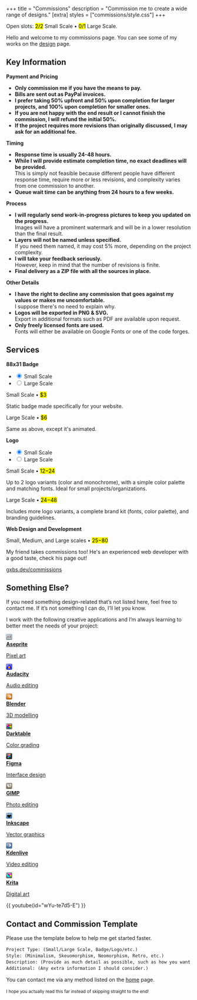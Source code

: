 +++
title = "Commissions"
description = "Commission me to create a wide range of designs."
[extra]
styles = ["commissions/style.css"]
+++

Open slots: <mark>2/2</mark> Small Scale • <mark>0/1</mark> Large Scale.

Hello and welcome to my commissions page. You can see some of my works on the [design](@/design/index.md) page.

## Key Information

<div class="card-grid big">

<!-- Card start -->
<div class="card">
<strong class="title">Payment and Pricing</strong>

<div class="card-content overshoot">
<div class="fancy-list">

- **Only commission me if you have the means to pay.**
- **Bills are sent out as PayPal invoices.**
- **I prefer taking 50% upfront and 50% upon completion for larger projects, and 100% upon completion for smaller ones.**
- **If you are not happy with the end result or I cannot finish the commission, I will refund the initial 50%.**
- **If the project requires more revisions than originally discussed, I may ask for an additional fee.**
</div>
</div>
</div>
<!-- Card end -->

<!-- Card start -->
<div class="card">
<strong class="title">Timing</strong>

<div class="card-content overshoot">
<div class="fancy-list">

- **Response time is usually 24-48 hours.**
- **While I will provide estimate completion time, no exact deadlines will be provided.**  
This is simply not feasible because different people have different response time, require more or less revisions, and complexity varies from one commission to another.
- **Queue wait time can be anything from 24 hours to a few weeks.**
</div>
</div>
</div>
<!-- Card end -->

<!-- Card start -->
<div class="card">
<strong class="title">Process</strong>

<div class="card-content overshoot">
<div class="fancy-list">

- **I will regularly send work-in-progress pictures to keep you updated on the progress.**  
Images will have a prominent watermark and will be in a lower resolution than the final result.
- **Layers will not be named unless specified.**  
If you need them named, it may cost 5% more, depending on the project complexity.
- **I will take your feedback seriously.**  
However, keep in mind that the number of revisions is finite.
- **Final delivery as a ZIP file with all the sources in place.**
</div>
</div>
</div>
<!-- Card end -->

<!-- Card start -->
<div class="card">
<strong class="title">Other Details</strong>

<div class="card-content overshoot">
<div class="fancy-list">

- **I have the right to decline any commission that goes against my values or makes me uncomfortable.**  
I suppose there's no need to explain why.
- **Logos will be exported in PNG & SVG.**  
Export in additional formats such as PDF are available upon request.
- **Only freely licensed fonts are used.**  
Fonts will either be available on Google Fonts or one of the code forges.
</div>
</div>
</div>
<!-- Card end -->

</div>

## Services

<div class="card-grid">

<!-- Card start -->
<div class="card">
<strong class="title">88x31 Badge</strong>
<ul class="tab-switcher" role="radiogroup">
<li>
<input class="visually-hidden" id="badge-small" type="radio" name="badge" checked />
<label for="badge-small">Small Scale</label>
</li>
<li>
<input class="visually-hidden" id="badge-large" type="radio" name="badge" />
<label for="badge-large">Large Scale</label>
</li>
</ul>

<div class="card-content overshoot">

Small Scale • <mark>$3</mark>

Static badge made specifically for your website.
</div>

<div class="card-content overshoot">

Large Scale • <mark>$6</mark>

Same as above, except it's animated.
</div>
</div>
<!-- Card end -->

<!-- Card start -->
<div class="card">
<strong class="title">Logo</strong>
<ul class="tab-switcher" role="radiogroup">
<li>
<input class="visually-hidden" id="logo-small" type="radio" name="logo" checked />
<label for="logo-small">Small Scale</label>
</li>
<li>
<input class="visually-hidden" id="logo-large" type="radio" name="logo" />
<label for="logo-large">Large Scale</label>
</li>
</ul>

<div class="card-content overshoot">

Small Scale • <mark>$12-$24</mark>

Up to 2 logo variants (color and monochrome), with a simple color palette and matching fonts. Ideal for small projects/organizations.
</div>

<div class="card-content overshoot">

Large Scale • <mark>$24-$48</mark>

Includes more logo variants, a complete brand kit (fonts, color palette), and branding guidelines.
</div>
</div>
<!-- Card end -->

<!-- Card start -->
<div class="card">
<strong class="title">Web Design and Development</strong>
<div class="card-content overshoot">

Small, Medium, and Large scales • <mark>$25-$80</mark>

My friend takes commissions too! He's an experienced web developer with a good taste, check his page out!

<div class="buttons start">
    <a href="https://gxbs.dev/commissions">gxbs.dev/commissions</a>
</div>
</div>
</div>
<!-- Card end -->

</div>

## Something Else?

If you need something design-related that’s not listed here, feel free to contact me. If it’s not something I can do, I’ll let you know.

I work with the following creative applications and I’m always learning to better meet the needs of your project:

<div class="icon-grid">

<a href="https://www.aseprite.org">
<img class="transparent no-hover pixels drop-shadow icon" src="icons/aseprite.gif" alt="Pixel art Aseprite icon." />
<div class="details">
<strong>Aseprite</strong>
<p>Pixel art</p>
</div>
</a>

<a href="https://www.audacityteam.org/">
<img class="transparent no-hover pixels drop-shadow icon" src="icons/audacity.gif" alt="Pixel art Audacity icon." />
<div class="details">
<strong>Audacity</strong>
<p>Audio editing</p>
</div>
</a>

<a href="https://www.blender.org">
<img class="transparent no-hover pixels drop-shadow icon" src="icons/blender.gif" alt="Pixel art Blender icon." />
<div class="details">
<strong>Blender</strong>
<p>3D modelling</p>
</div>
</a>

<a href="https://www.darktable.org">
<img class="transparent no-hover pixels drop-shadow icon" src="icons/darktable.gif" alt="Pixel art Darktable icon." />
<div class="details">
<strong>Darktable</strong>
<p>Color grading</p>
</div>
</a>

<a href="https://www.figma.com">
<img class="transparent no-hover pixels drop-shadow icon" src="icons/figma.gif" alt="Pixel art Figma icon." />
<div class="details">
<strong>Figma</strong>
<p>Interface design</p>
</div>
</a>

<a href="https://www.gimp.org">
<img class="transparent no-hover pixels drop-shadow icon" src="icons/gimp.gif" alt="Pixel art GIMP icon." />
<div class="details">
<strong>GIMP</strong>
<p>Photo editing</p>
</div>
</a>

<a href="https://inkscape.org">
<img class="transparent no-hover pixels drop-shadow icon" src="icons/inkscape.gif" alt="Pixel art Inkscape icon." />
<div class="details">
<strong>Inkscape</strong>
<p>Vector graphics</p>
</div>
</a>

<a href="https://kdenlive.org">
<img class="transparent no-hover pixels drop-shadow icon" src="icons/kdenlive.gif" alt="Pixel art Kdenlive icon." />
<div class="details">
<strong>Kdenlive</strong>
<p>Video editing</p>
</div>
</a>

<a href="https://krita.org/en/">
<img class="transparent no-hover pixels drop-shadow icon" src="icons/krita.gif" alt="Pixel art Krita icon." />
<div class="details">
<strong>Krita</strong>
<p>Digital art</p>
</div>
</a>

</div>

{{ youtube(id="wYu-te7d5-E") }}

## Contact and Commission Template

Please use the template below to help me get started faster.

```txt
Project Type: (Small/Large Scale, Badge/Logo/etc.)
Style: (Minimalism, Skeuomorphism, Neomorphism, Retro, etc.)
Description: (Provide as much detail as possible, such as how you want it to feel, colors, inspirations, etc.)
Additional: (Any extra information I should consider.)
```

You can contact me via any method listed on the [home](@/_index.md#contacts) page.

<small>I hope you actually read this far instead of skipping straight to the end!</small>
